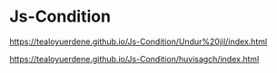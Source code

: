 # Js-Condition
https://tealoyuerdene.github.io/Js-Condition/Undur%20jil/index.html

https://tealoyuerdene.github.io/Js-Condition/huvisagch/index.html

